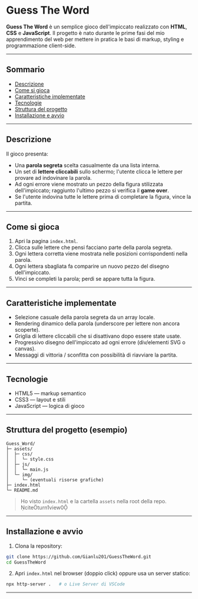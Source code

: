# Guess The Word

**Guess The Word** è un semplice gioco dell'impiccato realizzato con **HTML**, **CSS** e **JavaScript**. Il progetto è nato durante le prime fasi del mio apprendimento del web per mettere in pratica le basi di markup, styling e programmazione client-side.

---

## Sommario
- [Descrizione](#descrizione)  
- [Come si gioca](#come-si-gioca)  
- [Caratteristiche implementate](#caratteristiche-implementate)  
- [Tecnologie](#tecnologie)  
- [Struttura del progetto](#struttura-del-progetto)  
- [Installazione e avvio](#installazione-e-avvio)  

---

## Descrizione
Il gioco presenta:
- Una **parola segreta** scelta casualmente da una lista interna.  
- Un set di **lettere cliccabili** sullo schermo; l'utente clicca le lettere per provare ad indovinare la parola.  
- Ad ogni errore viene mostrato un pezzo della figura stilizzata dell'impiccato; raggiunto l'ultimo pezzo si verifica il **game over**.  
- Se l'utente indovina tutte le lettere prima di completare la figura, vince la partita.

---

## Come si gioca
1. Apri la pagina `index.html`.  
2. Clicca sulle lettere che pensi facciano parte della parola segreta.  
3. Ogni lettera corretta viene mostrata nelle posizioni corrispondenti nella parola.  
4. Ogni lettera sbagliata fa comparire un nuovo pezzo del disegno dell'impiccato.  
5. Vinci se completi la parola; perdi se appare tutta la figura.

---

## Caratteristiche implementate
- Selezione casuale della parola segreta da un array locale.  
- Rendering dinamico della parola (underscore per lettere non ancora scoperte).  
- Griglia di lettere cliccabili che si disattivano dopo essere state usate.  
- Progressivo disegno dell'impiccato ad ogni errore (div/elementi SVG o canvas).  
- Messaggi di vittoria / sconfitta con possibilità di riavviare la partita.

---

## Tecnologie
- HTML5 — markup semantico
- CSS3 — layout e stili  
- JavaScript — logica di gioco  

---

## Struttura del progetto (esempio)
```
Guess_Word/
├─ assets/
│  ├─ css/
│  │  └─ style.css
│  ├─ js/
│  │  └─ main.js
│  └─ img/
│     └─ (eventuali risorse grafiche)
├─ index.html
└─ README.md
```
> Ho visto `index.html` e la cartella `assets` nella root della repo. citeturn1view0

---

## Installazione e avvio
1. Clona la repository:
```bash
git clone https://github.com/Gianlu201/GuessTheWord.git
cd GuessTheWord
```
2. Apri `index.html` nel browser (doppio click) oppure usa un server statico:
```bash
npx http-server .   # o Live Server di VSCode
```

---
